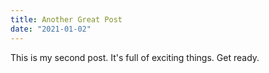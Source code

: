 ```yaml
---
title: Another Great Post
date: "2021-01-02"
---
```


This is my second post. It's full of exciting things. Get ready.
